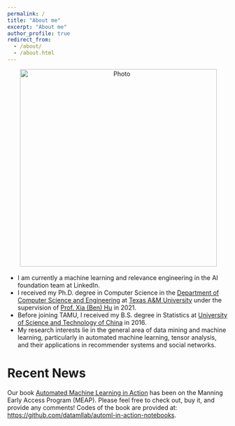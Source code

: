 ```yaml
---
permalink: /
title: "About me"
excerpt: "About me"
author_profile: true
redirect_from: 
  - /about/
  - /about.html
---
```


<p align="center">
  <img src="https://qingquansong.github.io/files/qqsong.jpg" alt="Photo" style="width: 450px;"/> 
</p>

* I am currently a machine learning and relevance engineering in the AI foundation team at LinkedIn.
* I received my Ph.D. degree in Computer Science in the [Department of Computer Science and Engineering](https://engineering.tamu.edu/cse/index.html) at [Texas A&M University](https://www.tamu.edu) under the supervision of [Prof. Xia (Ben) Hu](http://faculty.cs.tamu.edu/xiahu/index.html) in 2021. 
* Before joining TAMU, I received my B.S. degree in Statistics at [University of Science and Technology of China](https://en.ustc.edu.cn) in 2016. 
* My research interests lie in the general area of data mining and machine learning, particularly in automated machine learning, tensor analysis, and their applications in recommender systems and social networks.


# Recent News
Our book [Automated Machine Learning in Action](https://www.manning.com/books/automated-machine-learning-in-action?utm_source=qqsong&utm_medium=affiliate&utm_campaign=book_song_automated_1_27_21&a_aid=qqsong&a_bid=9106f54e) has been on the Manning Early Access Program (MEAP). Please feel free to check out, buy it, and provide any comments! Codes of the book are provided at: https://github.com/datamllab/automl-in-action-notebooks. 
